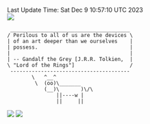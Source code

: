 Last Update Time: 
Sat Dec  9 10:57:10 UTC 2023
<br>![](https://img.shields.io/badge/%E5%A4%A7%E5%AE%B6-%E5%AE%89%E5%AE%89-green)<br>
```
 _______________________________________
/ Perilous to all of us are the devices \
| of an art deeper than we ourselves    |
| possess.                              |
|                                       |
| -- Gandalf the Grey [J.R.R. Tolkien,  |
\ "Lord of the Rings"]                  /
 ---------------------------------------
        \   ^__^
         \  (oo)\_______
            (__)\       )\/\
                ||----w |
                ||     ||
```
![](https://github-readme-stats.vercel.app/api?username=chenlitw)
![](https://github-readme-stats.vercel.app/api/top-langs/?username=chenlitw)
